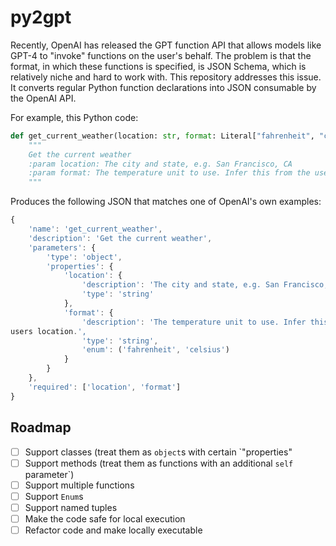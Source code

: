 # py2gpt

Recently, OpenAI has released the GPT function API that allows models like GPT-4 to "invoke" functions on the user's behalf.
The problem is that the format, in which these functions is specified, is JSON Schema, which is relatively niche and hard to work with.
This repository addresses this issue. It converts regular Python function declarations into JSON consumable by the OpenAI API.

For example, this Python code:
```py
def get_current_weather(location: str, format: Literal["fahrenheit", "celsius"]):
    """
    Get the current weather
    :param location: The city and state, e.g. San Francisco, CA
    :param format: The temperature unit to use. Infer this from the users location.
    """
```
Produces the following JSON that matches one of OpenAI's own examples:
```js
{
    'name': 'get_current_weather',
    'description': 'Get the current weather',
    'parameters': {
        'type': 'object',
        'properties': {
            'location': {
                'description': 'The city and state, e.g. San Francisco, CA',
                'type': 'string'
            },
            'format': {
                'description': 'The temperature unit to use. Infer this from the
users location.',
                'type': 'string',
                'enum': ('fahrenheit', 'celsius')
            }
        }
    },
    'required': ['location', 'format']
}
```

## Roadmap

- [ ] Support classes (treat them as `object`s with certain `"properties"
- [ ] Support methods (treat them as functions with an additional `self` parameter`)
- [ ] Support multiple functions
- [ ] Support `Enum`s
- [ ] Support named tuples
- [ ] Make the code safe for local execution
- [ ] Refactor code and make locally executable
